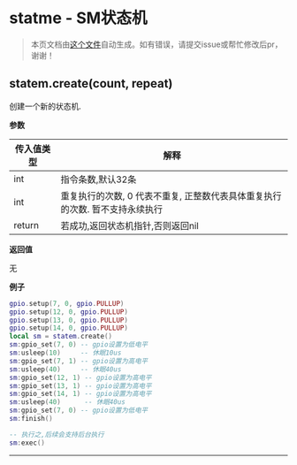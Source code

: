 # statme - SM状态机

> 本页文档由[这个文件](https://gitee.com/openLuat/LuatOS/tree/master/luat/../components/statem/luat_lib_statem.c)自动生成。如有错误，请提交issue或帮忙修改后pr，谢谢！

## statem.create(count, repeat)

创建一个新的状态机.

**参数**

|传入值类型|解释|
|-|-|
|int|指令条数,默认32条|
|int|重复执行的次数, 0 代表不重复, 正整数代表具体重复执行的次数. 暂不支持永续执行|
|return|若成功,返回状态机指针,否则返回nil|

**返回值**

无

**例子**

```lua
gpio.setup(7, 0, gpio.PULLUP) 
gpio.setup(12, 0, gpio.PULLUP) 
gpio.setup(13, 0, gpio.PULLUP) 
gpio.setup(14, 0, gpio.PULLUP) 
local sm = statem.create()
sm:gpio_set(7, 0) -- gpio设置为低电平
sm:usleep(10)     -- 休眠10us
sm:gpio_set(7, 1) -- gpio设置为高电平
sm:usleep(40)     -- 休眠40us
sm:gpio_set(12, 1) -- gpio设置为高电平
sm:gpio_set(13, 1) -- gpio设置为高电平
sm:gpio_set(14, 1) -- gpio设置为高电平
sm:usleep(40)      -- 休眠40us
sm:gpio_set(7, 0) -- gpio设置为低电平
sm:finish()

-- 执行之,后续会支持后台执行
sm:exec()

```

---

